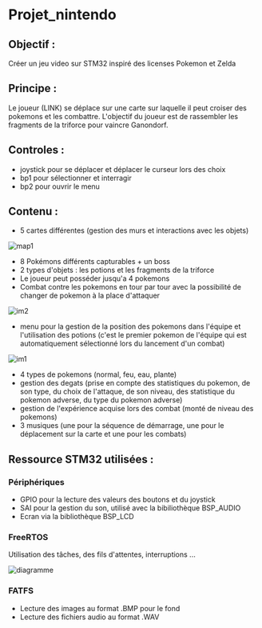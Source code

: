 # Projet_nintendo

## Objectif : 
Créer un jeu video sur STM32 inspiré des licenses Pokemon et Zelda

## Principe :  
Le joueur (LINK) se déplace sur une carte sur laquelle il peut croiser des pokemons et les combattre. L'objectif du joueur est de rassembler les fragments de la triforce pour vaincre Ganondorf.

## Controles :
- joystick pour se déplacer et déplacer le curseur lors des choix
- bp1 pour sélectionner et interragir
- bp2 pour ouvrir le menu

## Contenu  : 
- 5 cartes différentes (gestion des murs et interactions avec les objets)

![map1](https://github.com/Coline3003/Projet_nintendo/assets/116337158/d1932ed6-69c1-4684-bf36-43cd2a4e02e5)

- 8 Pokémons différents capturables + un boss
- 2 types d'objets : les potions et les fragments de la triforce
- Le joueur peut posséder jusqu'a 4 pokemons
- Combat contre les pokemons en tour par tour avec la possibilité de changer de pokemon à la place d'attaquer

![im2](https://github.com/Coline3003/Projet_nintendo/assets/116337158/472b7f26-7dc0-4d71-929a-2428a2375801)


- menu pour la gestion de la position des pokemons dans l'équipe et l'utilisation des potions (c'est le premier pokemon de l'équipe qui est automatiquement sélectionné lors du lancement d'un combat)

![im1](https://github.com/Coline3003/Projet_nintendo/assets/116337158/e21f79dc-cb6b-46bf-a59e-00f425e9530e)


- 4 types de pokemons (normal, feu, eau, plante)
- gestion des degats (prise en compte des statistiques du pokemon, de son type, du choix de l'attaque, de son niveau, des statistique du pokemon adverse, du type du pokemon adverse)
- gestion de l'expérience acquise lors des combat (monté de niveau des pokemons)
- 3 musiques (une pour la séquence de démarrage, une pour le déplacement sur la carte et une pour les combats)

## Ressource STM32 utilisées :

### Périphériques

- GPIO pour la lecture des valeurs des boutons et du joystick
- SAI pour la gestion du son, utilisé avec la bibiliothèque BSP_AUDIO
- Ecran via la bibliothèque BSP_LCD

### FreeRTOS 

Utilisation des tâches, des fils d'attentes, interruptions ...

![diagramme](https://github.com/Coline3003/Projet_nintendo/assets/116337158/e114918d-ee91-4907-933f-e5b9c512a4af)

### FATFS

- Lecture des images au format .BMP pour le fond
- Lecture des fichiers audio au format .WAV
